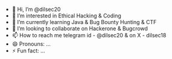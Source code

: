 - 👋 Hi, I’m @dilsec20
- 👀 I’m interested in Ethical Hacking & Coding
- 🌱 I’m currently learning Java & Bug Bounty Hunting & CTF
- 💞️ I’m looking to collaborate on Hackerone & Bugcrowd
- 📫 How to reach me telegram id - @dilsec20 & on X - dilsec18
- 😄 Pronouns: ...
- ⚡ Fun fact: ...

<!---
dilsec20/dilsec20 is a ✨ special ✨ repository because its `README.md` (this file) appears on your GitHub profile.
You can click the Preview link to take a look at your changes.
--->
